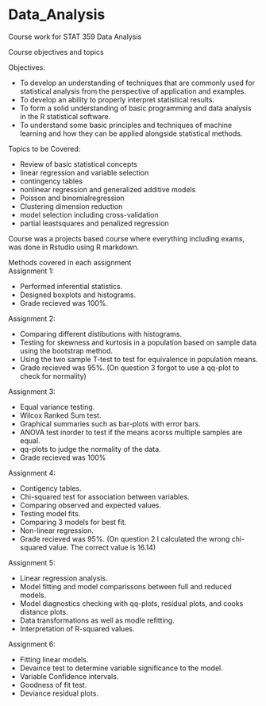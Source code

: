 # Data_Analysis
Course work for STAT 359 Data Analysis

Course objectives and topics

Objectives: 
- To develop an understanding of techniques that are commonly used for statistical analysis from the perspective of application and examples.   
- To develop an ability to properly interpret statistical results.  
- To form a solid understanding of basic programming and data analysis in the R statistical software.  
- To understand some basic principles and techniques of machine learning and how they can be applied alongside statistical methods.  

Topics to be Covered:  
- Review of basic statistical concepts  
- linear regression and variable selection  
- contingency tables  
- nonlinear regression and generalized additive models  
- Poisson and binomialregression  
- Clustering dimension reduction  
- model selection including cross-validation  
- partial leastsquares and penalized regression  

Course was a projects based course where everything including exams, was done in Rstudio using R markdown.

Methods covered in each assignment  
Assignment 1:  
- Performed inferential statistics.  
- Designed boxplots and histograms.
- Grade recieved was 100%.  

Assignment 2: 
- Comparing different distibutions with histograms.  
- Testing for skewness and kurtosis in a population based on sample data using the bootstrap method.  
- Using the two sample T-test to test for equivalence in population means.  
- Grade recieved was 95%. (On question 3 forgot to use a qq-plot to check for normality)  

Assignment 3:  
- Equal variance testing.  
- Wilcox Ranked Sum test.  
- Graphical summaries such as bar-plots with error bars.  
- ANOVA test inorder to test if the means acorss multiple samples are equal.  
- qq-plots to judge the normality of the data.
- Grade recieved was 100%

Assignment 4:  
- Contigency tables.  
- Chi-squared test for association between variables.  
- Comparing observed and expected values.  
- Testing model fits.  
- Comparing 3 models for best fit.  
- Non-linear regression.  
- Grade recieved was 95%. (On question 2 I calculated the wrong chi-squared value. The correct value is 16.14)  

Assignment 5:  
- Linear regression analysis.  
- Model fitting and model comparissons between full and reduced models.  
- Model diagnostics checking with qq-plots, residual plots, and cooks distance plots.
- Data transformations as well as modle refitting.
- Interpretation of R-squared values.

Assignment 6:  
- Fitting linear models.
- Devaince test to determine variable significance to the model.
- Variable Confidence intervals.
- Goodness of fit test.
- Deviance residual plots.  

